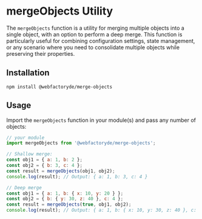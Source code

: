 # mergeObjects Utility

The `mergeObjects` function is a utility for merging multiple objects into a single object, with an option to perform a deep merge. This function is particularly useful for combining configuration settings, state management, or any scenario where you need to consolidate multiple objects while preserving their properties.

## Installation

```
npm install @webfactoryde/merge-objects
```

## Usage

Import the `mergeObjects` function in your module(s) and pass any number of objects:

```javascript
// your module
import mergeObjects from '@webfactoryde/merge-objects';

// Shallow merge:
const obj1 = { a: 1, b: 2 };
const obj2 = { b: 3, c: 4 };
const result = mergeObjects(obj1, obj2);
console.log(result); // Output: { a: 1, b: 3, c: 4 }

// Deep merge
const obj1 = { a: 1, b: { x: 10, y: 20 } };
const obj2 = { b: { y: 30, z: 40 }, c: 4 };
const result = mergeObjects(true, obj1, obj2);
console.log(result); // Output: { a: 1, b: { x: 10, y: 30, z: 40 }, c: 4 }
```
